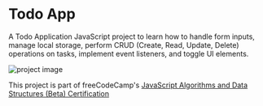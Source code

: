 # Todo App

A Todo Application JavaScript project to learn how to handle form inputs, manage local storage, perform CRUD (Create, Read, Update, Delete) operations on tasks, implement event listeners, and toggle UI elements.

![project image](https://res.cloudinary.com/dwguf4w1t/image/upload/v1722351356/Portfolio%20Projects/todo-app-js_m0wvm0.png)

This project is part of freeCodeCamp's [JavaScript Algorithms and Data Structures (Beta) Certification](https://www.freecodecamp.org/learn/javascript-algorithms-and-data-structures-v8/)